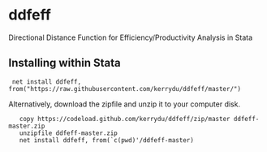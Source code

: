 # ddfeff
 Directional Distance Function for Efficiency/Productivity Analysis in Stata
 
 ## Installing within Stata
 
```
 net install ddfeff, from("https://raw.githubusercontent.com/kerrydu/ddfeff/master/")
```

 Alternatively, download the zipfile and unzip it to your computer disk. 
```
   copy https://codeload.github.com/kerrydu/ddfeff/zip/master ddfeff-master.zip
   unzipfile ddfeff-master.zip
   net install ddfeff, from(`c(pwd)'/ddfeff-master)
```